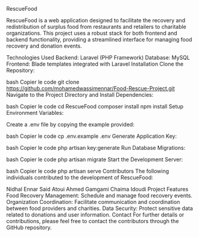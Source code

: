 RescueFood

RescueFood is a web application designed to facilitate the recovery and redistribution of surplus food from restaurants and retailers to charitable organizations. This project uses a robust stack for both frontend and backend functionality, providing a streamlined interface for managing food recovery and donation events.

Technologies Used
Backend: Laravel (PHP Framework)
Database: MySQL
Frontend: Blade templates integrated with Laravel
Installation
Clone the Repository:

bash
Copier le code
git clone https://github.com/mohamedwassimennar/Food-Rescue-Project.git
Navigate to the Project Directory and Install Dependencies:

bash
Copier le code
cd RescueFood
composer install
npm install
Setup Environment Variables:

Create a .env file by copying the example provided:

bash
Copier le code
cp .env.example .env
Generate Application Key:

bash
Copier le code
php artisan key:generate
Run Database Migrations:

bash
Copier le code
php artisan migrate
Start the Development Server:

bash
Copier le code
php artisan serve
Contributors
The following individuals contributed to the development of RescueFood:

Nidhal Ennar
Said Atoui
Ahmed Gamgami
Chaima Idoudi
Project Features
Food Recovery Management: Schedule and manage food recovery events.
Organization Coordination: Facilitate communication and coordination between food providers and charities.
Data Security: Protect sensitive data related to donations and user information.
Contact
For further details or contributions, please feel free to contact the contributors through the GitHub repository.

